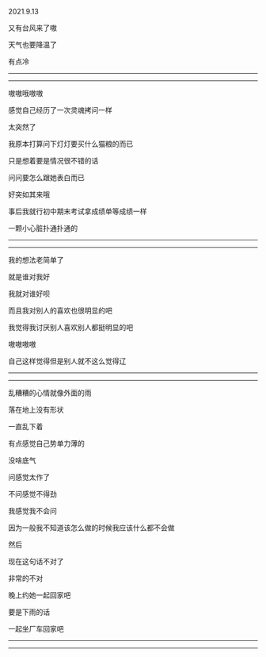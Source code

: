 2021.9.13

又有台风来了嗷

天气也要降温了

有点冷

------

-----

嗷嗷哦嗷嗷

感觉自己经历了一次灵魂拷问一样

太突然了

我原本打算问下灯灯要买什么猫粮的而已

只是想着要是情况很不错的话

问问要怎么跟她表白而已

好突如其来哦

事后我就行初中期末考试拿成绩单等成绩一样

一颗小心脏扑通扑通的

--------

---------

我的想法老简单了

就是谁对我好

我就对谁好呗

而且我对别人的喜欢也很明显的吧

我觉得我讨厌别人喜欢别人都挺明显的吧

嗷嗷嗷嗷

自己这样觉得但是别人就不这么觉得辽

-----

-----------

乱糟糟的心情就像外面的雨

落在地上没有形状

一直乱下着

有点感觉自己势单力薄的

没啥底气

问感觉太作了

不问感觉不得劲

我感觉我不会问

因为一般我不知道该怎么做的时候我应该什么都不会做

然后

现在这句话不对了

非常的不对

晚上约她一起回家吧

要是下雨的话

一起坐厂车回家吧

-----

-------





